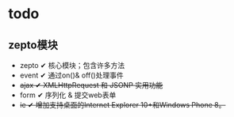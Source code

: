 # todo

## zepto模块
- zepto	✔	核心模块；包含许多方法
- event	✔	通过on()& off()处理事件
- ~~ajax	✔	XMLHttpRequest 和 JSONP 实用功能~~
- form	✔	序列化 & 提交web表单
- ~~ie	✔	增加支持桌面的Internet Explorer 10+和Windows Phone 8。~~